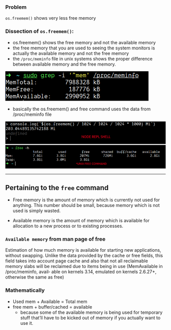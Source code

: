 ### Problem 
`os.freemem()` shows very less free memory

### Dissection of `os.freemem()`:
- os.freemem() shows the free memory and not the available memory
- the free memory that you are used to seeing the system monitors is actually the available memory and not the free memory
- the `/proc/meminfo` file in unix systems shows the proper difference between available memory and the free memory.
<img src="./assets/procmeminfo.png" alt="output of the sudo grep -i '^mem' /proc/meminfo">
    
- basically the os.freemem() and free command uses the data from /proc/meminfo file

<img src="./assets/node_free.png">
<img src="./assets/unix_free.png">

------------

## Pertaining to the `free` command
- Free memory is the amount of memory which is currently not used for anything. This number should be small, because memory which is not used is simply wasted.

- Available memory is the amount of memory which is available for allocation to a new process or to existing processes.

### `Available memory` from man page of free
 Estimation of how much memory  is  available  for  starting  new applications,  without swapping. Unlike the data provided by the cache or free fields, this field takes into account  page  cache and also that not all reclaimable memory slabs will be reclaimed due to items being in use (MemAvailable in /proc/meminfo, avail‐ able on kernels 3.14, emulated on kernels 2.6.27+, otherwise the same as free)
 
### Mathematically
- Used mem + Available = Total mem
- free mem + buffer/cached = available
    - because some of the available memory is being used for temporary stuff that’ll have to be kicked out of memory if you actually want to use it.
